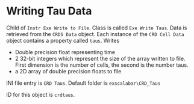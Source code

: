 # Writing Tau Data

Child of ``Instr Exe Write to File``.  Class is called ``Exe Write Taus``.  Data is retrieved from the ``CRDS Data`` object.  Each instance of the ``CRD Cell Data`` object contains a property called ``taus``.  Writes 

* Double precision float representing time
* 2 32-bit integers which represent the size of the array written to file.  First dimension is the number of cells, the second is the number taus.
* a 2D array of double precision floats to file 

INI file entry is ``CRD Taus``.  Default folder is ``exscalabar\CRD_Taus``

ID for this object is ``crdtaus``.

